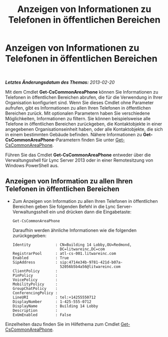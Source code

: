 ﻿---
title: Anzeigen von Informationen zu Telefonen in öffentlichen Bereichen
TOCTitle: Anzeigen von Informationen zu Telefonen in öffentlichen Bereichen
ms:assetid: e652240c-6a3f-4be7-a083-32f24c08e655
ms:mtpsurl: https://technet.microsoft.com/de-de/library/JJ994081(v=OCS.15)
ms:contentKeyID: 52056479
ms.date: 05/19/2016
mtps_version: v=OCS.15
ms.translationtype: HT
---

# Anzeigen von Informationen zu Telefonen in öffentlichen Bereichen

 

_**Letztes Änderungsdatum des Themas:** 2013-02-20_

Mit dem Cmdlet **Get-CsCommonAreaPhone** können Sie Informationen zu Telefonen in öffentlichen Bereichen abrufen, die für die Verwendung in Ihrer Organisation konfiguriert sind. Wenn Sie dieses Cmdlet ohne Parameter aufrufen, gibt es Informationen zu allen Ihren Telefonen in öffentlichen Bereichen zurück. Mit optionalen Parametern haben Sie verschiedene Möglichkeiten, Informationen zu filtern. Sie können beispielsweise alle Telefone in öffentlichen Bereichen zurückgeben, die Kontaktobjekte in einer angegebenen Organisationseinheit haben, oder alle Kontaktobjekte, die sich in einem bestimmten Gebäude befinden. Nähere Informationen zu **Get-CsCommonAreaPhone**-Parametern finden Sie unter [Get-CsCommonAreaPhone](https://docs.microsoft.com/en-us/powershell/module/skype/Get-CsCommonAreaPhone).

Führen Sie das Cmdlet **Get-CsCommonAreaPhone** entweder über die Verwaltungsshell für Lync Server 2013 oder in einer Remotesitzung von Windows PowerShell aus.


## Anzeigen von Information zu allen Ihren Telefonen in öffentlichen Bereichen

  - Zum Anzeigen von Information zu allen Ihren Telefonen in öffentlichen Bereichen geben Sie folgenden Befehl in die Lync Server-Verwaltungsshell ein und drücken dann die Eingabetaste:
    
        Get-CsCommonAreaPhone
    
    Daraufhin werden ähnliche Informationen wie die folgenden zurückgegeben:
    
        Identity           : CN=Building 14 Lobby,OU=Redmond,
                             DC=litwareinc,DC=com
        RegistrarPool      : atl-cs-001.litwareinc.com
        Enabled            : True
        SipAddress         : sip:4714e34b-9781-421d-b07a-
                             52056b5b4a56@litwareinc.com
        ClientPolicy       :
        PinPolicy          :
        VoicePolicy        :
        MobilityPolicy     :
        GroupChatPolicy    :
        ConferencingPolicy :
        LineURI            : tel:+14255550712
        DisplayNumber      : 1-425-555-0712
        DisplayName        : Building 14 Lobby
        Description        :
        ExUmEnabled        : False

Einzelheiten dazu finden Sie im Hilfethema zum Cmdlet [Get-CsCommonAreaPhone](https://docs.microsoft.com/en-us/powershell/module/skype/Get-CsCommonAreaPhone).

